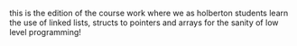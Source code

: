 this is the edition of the course work where we as holberton students learn the use of linked lists, structs to pointers and arrays for the sanity of low level programming!
